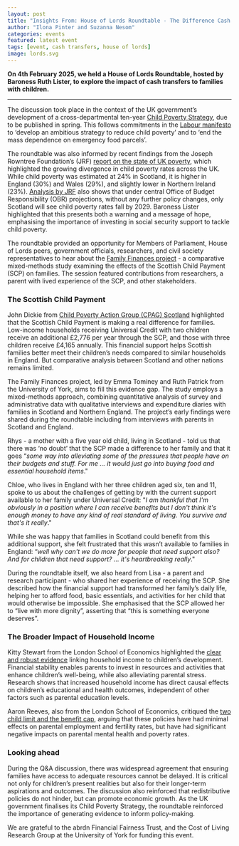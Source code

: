 ```yaml
---
layout: post
title: "Insights From: House of Lords Roundtable - The Difference Cash Transfers to Children Can Make"
author: "Ilona Pinter and Suzanna Nesom"
categories: events
featured: latest event
tags: [event, cash transfers, house of lords]
image: lords.svg
---
```

**On 4th February 2025, we held a House of Lords Roundtable, hosted by Baroness Ruth Lister, to explore the impact of cash transfers to families with children.**

---
The discussion took place in the context of the UK government’s development of a cross-departmental ten-year [Child Poverty Strategy](https://www.gov.uk/government/publications/tackling-child-poverty-developing-our-strategy/tackling-child-poverty-developing-our-strategy-html), due to be published in spring. This follows commitments in the [Labour manifesto](https://labour.org.uk/change/break-down-barriers-to-opportunity/) to ‘develop an ambitious strategy to reduce child poverty’ and to ‘end the mass dependence on emergency food parcels’. 

The roundtable was also informed by recent findings from the Joseph Rowntree Foundation’s (JRF) [report on the state of UK poverty](https://www.jrf.org.uk/uk-poverty-2025-the-essential-guide-to-understanding-poverty-in-the-uk), which highlighted the growing divergence in child poverty rates across the UK. While child poverty was estimated at 24% in Scotland, it is higher in England (30%) and Wales (29%), and slightly lower in Northern Ireland (23%). [Analysis by JRF](https://www.jrf.org.uk/news/growth-alone-wont-cut-child-poverty-as-gap-between-uk-countries-set-to-widen) also shows that under central Office of Budget Responsibility (OBR) projections, without any further policy changes, only Scotland will see child poverty rates fall by 2029. Baroness Lister highlighted that this presents both a warning and a message of hope, emphasising the importance of investing in social security support to tackle child poverty.

The roundtable provided an opportunity for Members of Parliament, House of Lords peers, government officials, researchers, and civil society representatives to hear about the [Family Finances project](https://familyfinances.github.io/) - a comparative mixed-methods study examining the effects of the Scottish Child Payment (SCP) on families. The session featured contributions from researchers, a parent with lived experience of the SCP, and other stakeholders. 

### The Scottish Child Payment

John Dickie from [Child Poverty Action Group (CPAG) Scotland](https://cpag.org.uk/what-we-do/cpags-work-scotland) highlighted that the Scottish Child Payment is making a real difference for families. Low-income households receiving Universal Credit with two children receive an additional £2,776 per year through the SCP, and those with three children receive £4,165 annually. This financial support helps Scottish families better meet their children’s needs compared to similar households in England. But comparative analysis between Scotland and other nations remains limited.

The Family Finances project, led by Emma Tominey and Ruth Patrick from the University of York, aims to fill this evidence gap. The study employs a mixed-methods approach, combining quantitative analysis of survey and administrative data with qualitative interviews and expenditure diaries with families in Scotland and Northern England. The project’s early findings were shared during the roundtable including from interviews with parents in Scotland and England. 

Rhys - a mother with a five year old child, living in Scotland - told us that there was ‘no doubt’ that the SCP made a difference to her family and that it goes “*some way into alleviating some of the pressures that people have on their budgets and stuff. For me ... it would just go into buying food and essential household items*." 

Chloe, who lives in England with her three children aged six, ten and 11, spoke to us about the challenges of getting by with the current support available to her family under Universal Credit: "*I am thankful that I'm obviously in a position where I can receive benefits but I don't think it's enough money to have any kind of real standard of living. You survive and that's it really*."

While she was happy that families in Scotland could benefit from this additional support, she felt frustrated that this wasn’t available to families in England: “*well why can't we do more for people that need support also? And for children that need support? ... it's heartbreaking really*."

During the roundtable itself, we also heard from Lisa - a parent and research participant - who shared her experience of receiving the SCP. She described how the financial support had transformed her family’s daily life, helping her to afford food, basic essentials, and activities for her child that would otherwise be impossible. She emphasised that the SCP allowed her to “live with more dignity”, asserting that “this is something everyone deserves”.

### The Broader Impact of Household Income

Kitty Stewart from the London School of Economics highlighted the [clear and robust evidence](https://link.springer.com/article/10.1007/s12187-020-09782-0) linking household income to children’s development. Financial stability enables parents to invest in resources and activities that enhance children’s well-being, while also alleviating parental stress. Research shows that increased household income has direct causal effects on children’s educational and health outcomes, independent of other factors such as parental education levels.

Aaron Reeves, also from the London School of Economics, critiqued the [two child limit and the benefit cap](https://largerfamilies.study/), arguing that these policies have had minimal effects on parental employment and fertility rates, but have had significant negative impacts on parental mental health and poverty rates.

### Looking ahead

During the Q&A discussion, there was widespread agreement that ensuring families have access to adequate resources cannot be delayed. It is critical not only for children’s present realities but also for their longer-term aspirations and outcomes. The discussion also reinforced that redistributive policies do not hinder, but can promote economic growth. As the UK government finalises its Child Poverty Strategy, the roundtable reinforced the importance of generating evidence to inform policy-making. 

We are grateful to the abrdn Financial Fairness Trust, and the Cost of Living Research Group at the University of York for funding this event.
